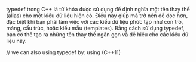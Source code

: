 typedef trong C++ là từ khóa được sử dụng để định nghĩa một tên thay thế (alias) cho một kiểu dữ liệu hiện có. Điều này giúp mã trở nên dễ đọc hơn, đặc biệt khi bạn phải làm việc với các kiểu dữ liệu phức tạp như con trỏ, mảng, cấu trúc, hoặc kiểu mẫu (templates). Bằng cách sử dụng typedef, bạn có thể tạo ra những tên thay thế ngắn gọn và dễ hiểu cho các kiểu dữ liệu này.

// we can also using typedef by: using (C++11)
